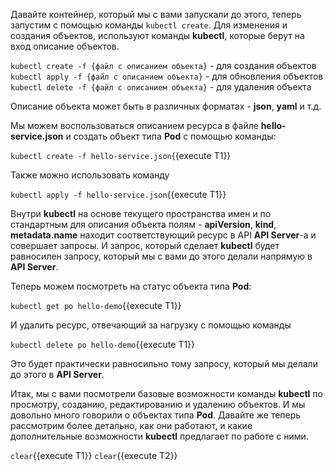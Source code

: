 Давайте контейнер, который мы с вами запускали до этого, теперь запустим с помощью команды `kubectl create`. Для изменения и создания объектов, используют команды **kubectl**, которые берут на вход описание объектов.

`kubectl create -f {файл с описанием объекта}` - для создания объектов
`kubectl apply -f {файл с описанием объекта}` - для обновления объектов 
`kubectl delete -f {файл с описанием объекта}` - для удаления объекта

Описание объекта может быть в различных форматах - **json**, **yaml** и т.д.

Мы можем воспользоваться описанием ресурса в файле **hello-service.json** и создать объект типа **Pod** с помощью команды:

`kubectl create -f hello-service.json`{{execute T1}}

Также можно использовать команду

`kubectl apply -f hello-service.json`{{execute T1}}

Внутри **kubectl** на основе текущего пространства имен и по стандартным для описания объекта полям - **apiVersion**, **kind**, **metadata.name** находит соответствующий ресурс в API **API Server**-a и совершает запросы. И запрос, который сделает **kubectl** будет равносилен запросу, который мы с вами до этого делали напрямую в **API Server**. 

Теперь можем посмотреть на статус объекта типа **Pod**:

`kubectl get po hello-demo`{{execute T1}}

И удалить ресурс, отвечающий за нагрузку с помощью команды

`kubectl delete po hello-demo`{{execute T1}}

Это будет практически равносильно тому запросу, который мы делали до этого в **API Server**.

Итак, мы с вами посмотрели базовые возможности команды **kubectl** по просмотру, созданию, редактированию и удалению объектов. И мы довольно много говорили о объектах типа **Pod**. Давайте же теперь рассмотрим более детально, как они работают, и какие дополнительные возможности **kubectl** предлагает по работе с ними.

`clear`{{execute T1}} `clear`{{execute T2}}
